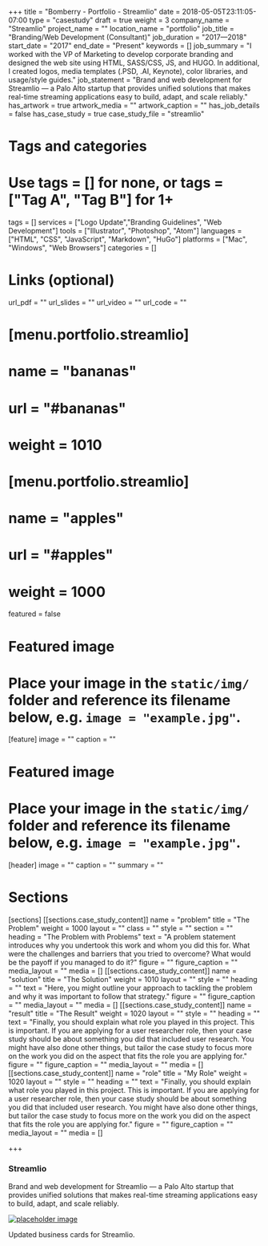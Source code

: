 +++
title = "Bomberry - Portfolio - Streamlio"
date = 2018-05-05T23:11:05-07:00
type = "casestudy"
draft = true
weight = 3
company_name = "Streamlio"
project_name = ""
location_name = "portfolio"
job_title = "Branding/Web Development (Consultant)"
job_duration = "2017—2018"
start_date = "2017"
end_date = "Present"
keywords = []
job_summary = "I worked with the VP of Marketing to develop corporate branding and designed the web site using HTML, SASS/CSS, JS, and HUGO. In additional, I created logos, media templates (.PSD, .AI, Keynote), color libraries, and usage/style guides."
job_statement = "Brand and web development for Streamlio — a Palo Alto startup that provides unified solutions that makes real-time streaming applications easy to build, adapt, and scale reliably."
has_artwork = true
artwork_media = ""
artwork_caption = ""
has_job_details = false
has_case_study = true
case_study_file = "streamlio"

# Tags and categories
# Use tags = [] for none, or tags = ["Tag A", "Tag B"] for 1+
tags = []
services = ["Logo Update","Branding Guidelines", "Web Development"]
tools = ["Illustrator", "Photoshop", "Atom"]
languages = ["HTML", "CSS", "JavaScript", "Markdown", "HuGo"]
platforms = ["Mac", "Windows", "Web Browsers"]
categories = []


# Links (optional)
url_pdf = ""
url_slides = ""
url_video = ""
url_code = ""

# [menu.portfolio.streamlio]
#   name = "bananas"
#   url = "#bananas"
#   weight = 1010
# [menu.portfolio.streamlio]
#   name = "apples"
#   url = "#apples"
#   weight = 1000

featured = false

# Featured image
# Place your image in the `static/img/` folder and reference its filename below, e.g. `image = "example.jpg"`.
[feature]
  image = ""
  caption = ""

# Featured image
# Place your image in the `static/img/` folder and reference its filename below, e.g. `image = "example.jpg"`.
[header]
  image = ""
  caption = ""
  summary = ""

# Sections
[sections]
  [[sections.case_study_content]]
    name = "problem"
    title = "The Problem"
    weight = 1000
    layout = ""
    class = ""
    style = ""
    section = ""
    heading = "The Problem with Problems"
    text = "A problem statement introduces why you undertook this work and whom you did this for. What were the challenges and barriers that you tried to overcome? What would be the payoff if you managed to do it?"
    figure = ""
    figure_caption = ""
    media_layout = ""
    media = []
  [[sections.case_study_content]]
    name = "solution"
    title = "The Solution"
    weight = 1010
    layout = ""
    style = ""
    heading = ""
    text = "Here, you might outline your approach to tackling the problem and why it was important to follow that strategy."
    figure = ""
    figure_caption = ""
    media_layout = ""
    media = []
  [[sections.case_study_content]]
    name = "result"
    title = "The Result"
    weight = 1020
    layout = ""
    style = ""
    heading = ""
    text = "Finally, you should explain what role you played in this project. This is important. If you are applying for a user researcher role, then your case study should be about something you did that included user research. You might have also done other things, but tailor the case study to focus more on the work you did on the aspect that fits the role you are applying for."
    figure = ""
    figure_caption = ""
    media_layout = ""
    media = []
  [[sections.case_study_content]]
    name = "role"
    title = "My Role"
    weight = 1020
    layout = ""
    style = ""
    heading = ""
    text = "Finally, you should explain what role you played in this project. This is important. If you are applying for a user researcher role, then your case study should be about something you did that included user research. You might have also done other things, but tailor the case study to focus more on the work you did on the aspect that fits the role you are applying for."
    figure = ""
    figure_caption = ""
    media_layout = ""
    media = []


+++

<!--  CASE STUDY  Streamlio -->
<div class="jumbotron casestudy cs-dark">
  <div class="container">
    <div class="row">
      <div class="col-lg-12 background-shade">
        <h3>Streamlio</h3>
        <p>Brand and web development for Streamlio — a Palo Alto startup that provides unified solutions that makes real-time streaming applications easy to build, adapt, and scale reliably.</p>
      </div>
    </div>


  <div class="row breath-top">
      <a href="#" class="thumbnail">
        <img class="img-responsive" src="../assets/streamlio/Streamlio-BC-Rendering.png" alt="placeholder image">
      </a>
      <p class="small text-muted">Updated business cards for Streamlio.</p>
    </div>

  </div>
</div>
